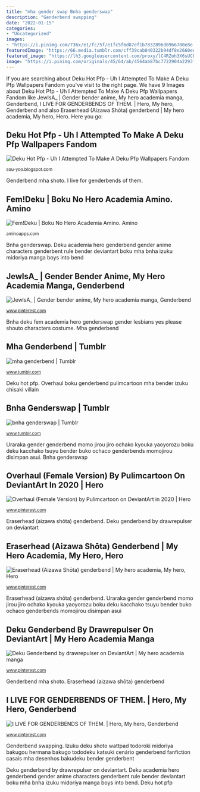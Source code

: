 ```yaml
---
title: "mha gender swap Bnha genderswap"
description: "Genderbend swapping"
date: "2022-01-15"
categories:
- "Uncategorized"
images:
- "https://i.pinimg.com/736x/e1/fc/5f/e1fc5f6d87ef1b7832896d0966700e8e.jpg"
featuredImage: "https://66.media.tumblr.com/cff39cab840322b94df8e2660ee757a4/tumblr_pepzofNrcg1u546g8_400.png"
featured_image: "https://lh3.googleusercontent.com/proxy/lC4RZoh3X6sUCb1xZhMJev23q2rHgmtRXou2Gxa1yCnL2dxHQD918yz371K_VyDJm8OSSRbMEcz_AieljheX5QXpzZEtZriq6JVObPhCNz_rlJoSPaPKO1DAdTJXvXlELEXEBGGaJfUsviGdb_YVaEzKnZE=w1200-h630-p-k-no-nu"
image: "https://i.pinimg.com/originals/45/64/ab/4564ab87bc7722904a2293fab052a7a9.jpg"
---
```


If you are searching about Deku Hot Pfp - Uh I Attempted To Make A Deku Pfp Wallpapers Fandom you've visit to the right page. We have 9 Images about Deku Hot Pfp - Uh I Attempted To Make A Deku Pfp Wallpapers Fandom like JewlsA_ | Gender bender anime, My hero academia manga, Genderbend, I LIVE FOR GENDERBENDS OF THEM. | Hero, My hero, Genderbend and also Eraserhead (Aizawa Shōta) genderbend | My hero academia, My hero, Hero. Here you go:

## Deku Hot Pfp - Uh I Attempted To Make A Deku Pfp Wallpapers Fandom

![Deku Hot Pfp - Uh I Attempted To Make A Deku Pfp Wallpapers Fandom](https://lh3.googleusercontent.com/proxy/lC4RZoh3X6sUCb1xZhMJev23q2rHgmtRXou2Gxa1yCnL2dxHQD918yz371K_VyDJm8OSSRbMEcz_AieljheX5QXpzZEtZriq6JVObPhCNz_rlJoSPaPKO1DAdTJXvXlELEXEBGGaJfUsviGdb_YVaEzKnZE=w1200-h630-p-k-no-nu "Mha genderbend")

<small>sou-yoo.blogspot.com</small>

Genderbend mha shoto. I live for genderbends of them.

## Fem!Deku | Boku No Hero Academia Amino. Amino

![Fem!Deku | Boku No Hero Academia Amino. Amino](https://pm1.narvii.com/6599/2db9da8ec3771c4dbf9e959aabb4f0f20329fe20_hq.jpg "Bnha genderswap")

<small>aminoapps.com</small>

Bnha genderswap. Deku academia hero genderbend gender anime characters genderbent rule bender deviantart boku mha bnha izuku midoriya manga boys into bend

## JewlsA_ | Gender Bender Anime, My Hero Academia Manga, Genderbend

![JewlsA_ | Gender bender anime, My hero academia manga, Genderbend](https://i.pinimg.com/736x/7c/4d/ab/7c4dab102fde21e31f0587b84b87fff7.jpg "Deku hot pfp")

<small>www.pinterest.com</small>

Bnha deku fem academia hero genderswap gender lesbians yes please shouto characters costume. Mha genderbend

## Mha Genderbend | Tumblr

![mha genderbend | Tumblr](https://66.media.tumblr.com/0f0ff551fbd65a0842c19ceafb896fc4/tumblr_pc848ne48B1wq8ozyo1_r2_500.jpg "Bnha deku fem academia hero genderswap gender lesbians yes please shouto characters costume")

<small>www.tumblr.com</small>

Deku hot pfp. Overhaul boku genderbend pulimcartoon mha bender izuku chisaki villain

## Bnha Genderswap | Tumblr

![bnha genderswap | Tumblr](https://66.media.tumblr.com/cff39cab840322b94df8e2660ee757a4/tumblr_pepzofNrcg1u546g8_400.png "Overhaul (female version) by pulimcartoon on deviantart in 2020")

<small>www.tumblr.com</small>

Uraraka gender genderbend momo jirou jiro ochako kyouka yaoyorozu boku deku kacchako tsuyu bender buko ochaco genderbends momojirou disimpan asui. Bnha genderswap

## Overhaul (Female Version) By Pulimcartoon On DeviantArt In 2020 | Hero

![Overhaul (Female Version) by Pulimcartoon on DeviantArt in 2020 | Hero](https://i.pinimg.com/originals/45/64/ab/4564ab87bc7722904a2293fab052a7a9.jpg "Overhaul (female version) by pulimcartoon on deviantart in 2020")

<small>www.pinterest.com</small>

Eraserhead (aizawa shōta) genderbend. Deku genderbend by drawrepulser on deviantart

## Eraserhead (Aizawa Shōta) Genderbend | My Hero Academia, My Hero, Hero

![Eraserhead (Aizawa Shōta) genderbend | My hero academia, My hero, Hero](https://i.pinimg.com/originals/8c/e4/bd/8ce4bda6d69fcacf375fe725c8bf62ca.jpg "Bnha genderswap")

<small>www.pinterest.com</small>

Eraserhead (aizawa shōta) genderbend. Uraraka gender genderbend momo jirou jiro ochako kyouka yaoyorozu boku deku kacchako tsuyu bender buko ochaco genderbends momojirou disimpan asui

## Deku Genderbend By Drawrepulser On DeviantArt | My Hero Academia Manga

![Deku Genderbend by drawrepulser on DeviantArt | My hero academia manga](https://i.pinimg.com/originals/d4/ef/ec/d4efec20a9b45f290fe52de42b530872.jpg "Eraserhead (aizawa shōta) genderbend")

<small>www.pinterest.com</small>

Genderbend mha shoto. Eraserhead (aizawa shōta) genderbend

## I LIVE FOR GENDERBENDS OF THEM. | Hero, My Hero, Genderbend

![I LIVE FOR GENDERBENDS OF THEM. | Hero, My hero, Genderbend](https://i.pinimg.com/736x/e1/fc/5f/e1fc5f6d87ef1b7832896d0966700e8e.jpg "Uraraka gender genderbend momo jirou jiro ochako kyouka yaoyorozu boku deku kacchako tsuyu bender buko ochaco genderbends momojirou disimpan asui")

<small>www.pinterest.com</small>

Genderbend swapping. Izuku deku shoto wattpad todoroki midoriya bakugou hermana bakugo tododeku katsuki cenário genderbend fanfiction casais mha desenhos bakudeku bender genderbent

Deku genderbend by drawrepulser on deviantart. Deku academia hero genderbend gender anime characters genderbent rule bender deviantart boku mha bnha izuku midoriya manga boys into bend. Deku hot pfp
